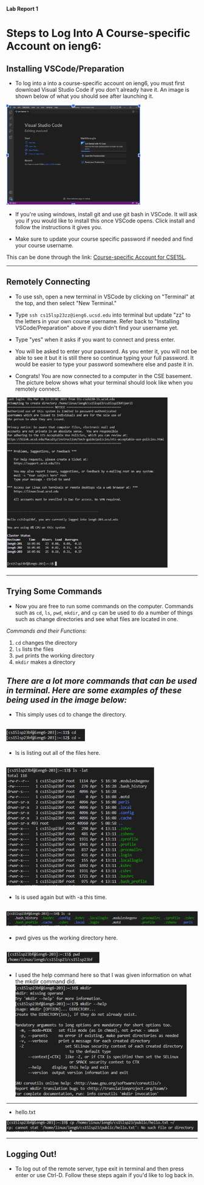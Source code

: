 **Lab Report 1**
# Steps to Log Into A Course-specific Account on ieng6:

## Installing VSCode/Preparation

* To log into a into a course-specific account on ieng6, you must first download Visual Studio Code if you don't already have it. An image is shown below of what you should see after launching it.

![VSCode](VScode.PNG)

* If you're using windows, install git and use git bash in VSCode. It will ask you if you would like to install this once VSCode opens. Click install and follow the instructions it gives you. 

* Make sure to update your course specific password if needed and find your course username. 

This can be done through the link: [Course-specific Account for CSE15L](https://sdacs.ucsd.edu/~icc/index.php). 

---
## Remotely Connecting

* To use ssh, open a new terminal in VSCode by clicking on "Terminal" at the top, and then select "New Terminal."

* Type ```ssh cs15lsp23zz@ieng6.ucsd.edu``` into terminal but update "zz" to the letters in your own course username. Refer back to "Installing VSCode/Preparation" above if you didn't find your username yet. 

* Type "yes" when it asks if you want to connect and press enter. 

* You will be asked to enter your password. As you enter it, you will not be able to see it but it is still there so continue typing your full password. It would be easier to type your password somewhere else and paste it in. 

* Congrats! You are now connected to a computer in the CSE basement. The picture below shows what your terminal should look like when you remotely connect. 

![Connected](RemotelyConnecting.PNG)

---
## Trying Some Commands

* Now you are free to run some commands on the computer. Commands such as ```cd```, ```ls```, ```pwd```, ```mkdir```, and ```cp``` can be used to do a number of things such as change directories and see what files are located in one. 

*Commands and their Functions:*

  1.   ```cd``` changes the directory
  2.   ```ls``` lists the files
  3.   ```pwd``` prints the working directory
  4.   ```mkdir``` makes a directory

*There are a lot more commands that can be used in terminal. Here are some examples of these being used in the image below:*
---
* This simply uses cd to change the directory. 

![Image](Q1.PNG)
---
* ls is listing out all of the files here. 

![Commands](Q2.PNG)
---
* ls is used again but with -a this time. 

![Commands](Q3.PNG)
---
* pwd gives us the working directory here. 

![Commands](Q4.PNG)
---
* I used the help command here so that I was given information on what the mkdir command did. 
![Commands](Q5.PNG)
---
* hello.txt

![Commands](Q6.PNG)

---
## Logging Out!

* To log out of the remote server, type exit in terminal and then press enter or use Ctrl-D. Follow these steps again if you'd like to log back in. 
